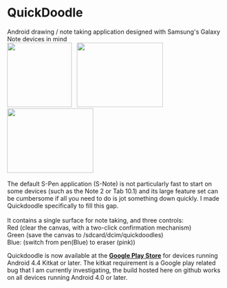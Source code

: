 QuickDoodle
===========

Android drawing / note taking application designed with Samsung's Galaxy Note devices in mind<br>
<img src="http://andrewpinion.com/img/qdsmall.png"  height=150>&nbsp;&nbsp;
<a href="http://andrewpinion.com/img/qdoodle22.jpg"><img src="http://andrewpinion.com/img/qdoodle22.jpg" width=200 height=150></a>
<a href="http://andrewpinion.com/img/qdoodle11.jpg"><img src="http://andrewpinion.com/img/qdoodle1.jpg" width=200 height=150></a>
<br><br>
The default S-Pen application (S-Note) is not particularly fast to start on some devices (such as the Note 2 or Tab 10.1) and its large feature set can be cumbersome if all you need to do is jot something down quickly. I made Quickdoodle specifically to fill this gap.<br><br>
It contains a single surface for note taking, and three controls:<br>
Red (clear the canvas, with a two-click confirmation mechanism)<br>
Green (save the canvas to /sdcard/dcim/quickdoodles)<br>
Blue: (switch from pen(Blue) to eraser (pink))<br>

Quickdoodle is now available at the <b><a href="https://play.google.com/store/apps/details?id=com.andrewpinion.qdoodle&hl=en">Google Play Store</a></b> for devices running Android 4.4 Kitkat or later. The kitkat requirement is a Google play related bug that I am currently investigating, the build hosted here on github works on all devices running Android 4.0 or later.

